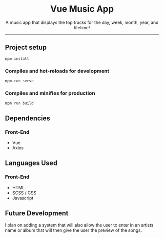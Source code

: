 <p align="center">
    <h1 align="center">Vue Music App</h1>
 </p>
 <p align="center">
    A music app that displays the top tracks for the day, week, month, year, and lifetime!
</p>


------

## Project setup
```
npm install
```

### Compiles and hot-reloads for development
```
npm run serve
```

### Compiles and minifies for production
```
npm run build
```

## Dependencies
### Front-End
* Vue
* Axios
  
## Languages Used
### Front-End
* HTML
* SCSS / CSS
* Javascript

## Future Development
I plan on adding a system that will also allow the user to enter in an artists name or album that will then give the user the preview of the songs.
